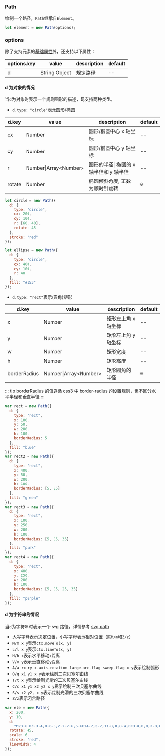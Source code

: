 ### Path

绘制一个路径，`Path`继承自`Element`。

```js
let element = new Path(options);
```

### options

除了支持元素的[基础属性](/docs/element.html#options)外，还支持以下属性：

| options.key | value          | description | default |
| ----------- | -------------- | ----------- | ------- |
| d           | String\|Object | 规定路径    | --      |

#### d 为对象的情况

当`d`为对象时表示一个规则图形的描述，现支持两种类型。

- `d.type: "circle"`表示圆形/椭圆

| d.key  | value                   | description                             | default |
| ------ | ----------------------- | --------------------------------------- | ------- |
| cx     | Number                  | 圆形/椭圆中心 x 轴坐标                  | --      |
| cy     | Number                  | 圆形/椭圆中心 y 轴坐标                  | --      |
| r      | Number\|Array\<Number\> | 圆形的半径\| 椭圆的 x 轴半径和 y 轴半径 | --      |
| rotate | Number                  | 椭圆倾斜角度, 正数为顺时针旋转          | `0`     |

```js
let circle = new Path({
  d: {
    type: "circle",
    cx: 200,
    cy: 100,
    r: [60, 40],
    rotate: 45
  },
  stroke: "red"
});

let ellipse = new Path({
  d: {
    type: "circle",
    cx: 400,
    cy: 100,
    r: 40
  },
  fill: "#153"
});
```

<ClientOnly><c-circle></c-circle></ClientOnly>

- `d.type: "rect"`表示(圆角)矩形

| d.key        | value                   | description         | default |
| ------------ | ----------------------- | ------------------- | ------- |
| x            | Number                  | 矩形左上角 x 轴坐标 | --      |
| y            | Number                  | 矩形左上角 y 轴坐标 | --      |
| w            | Number                  | 矩形宽度            | --      |
| h            | Number                  | 矩形高度            | --      |
| borderRadius | Number\|Array\<Number\> | 矩形圆角的半径      | `0`     |

::: tip
borderRadius 的值遵循 css3 中 border-radius 的设置规则，但不区分水平半径和垂直半径
:::

```js
var rect = new Path({
  d: {
    type: "rect",
    x: 100,
    y: 50,
    w: 200,
    h: 100,
    borderRadius: 5
  },
  fill: "blue"
});
var rect2 = new Path({
  d: {
    type: "rect",
    x: 400,
    y: 50,
    w: 200,
    h: 100,
    borderRadius: [5, 25]
  },
  fill: "green"
});
var rect3 = new Path({
  d: {
    type: "rect",
    x: 100,
    y: 250,
    w: 200,
    h: 100,
    borderRadius: [5, 15, 35]
  },
  fill: "pink"
});
var rect4 = new Path({
  d: {
    type: "rect",
    x: 400,
    y: 250,
    w: 200,
    h: 100,
    borderRadius: [5, 15, 25, 35]
  },
  fill: "purple"
});
```

<ClientOnly><c-rect></c-rect></ClientOnly>

#### d 为字符串的情况

当`d`为字符串时表示一个 svg 路径，详情参考 [svg path](https://developer.mozilla.org/zh-CN/docs/Web/SVG/Tutorial/Paths)

- 大写字母表示决定位置，小写字母表示相对位置（除`M/m`和`Z/z`）
- `M/m x y`表示`ctx.moveTo(x, y)`
- `L/l x y`表示`ctx.lineTo(x, y)`
- `H/h x`表示水平移动`x`距离
- `V/v y`表示垂直移动`y`距离
- `A/a rx ry x-axis-rotation large-arc-flag sweep-flag x y`表示绘制弧形
- `Q/q x1 y1 x y`表示绘制二次贝塞尔曲线
- `T/t x y`表示绘制光滑的二次贝塞尔曲线
- `C/c x1 y1 x2 y2 x y`表示绘制三次贝塞尔曲线
- `S/s x2 y2, x y`表示绘制光滑的三次贝塞尔曲线
- `Z/z`表示闭合路径

```js
var ele = new Path({
  x: 200,
  y: 10,
  d:
    "M23.6,0c-3.4,0-6.3,2.7-7.6,5.6C14.7,2.7,11.8,0,8.4,0C3.8,0,0,3.8,0,8.4c0,9.4,9.5,11.9,16,21.2 c6.1-9.3,16-12.1,16-21.2C32,3.8,28.2,0,23.6,0z",
  rotate: 45,
  scale: 6,
  stroke: "red",
  lineWidth: 4
});
```

<ClientOnly><c-path></c-path></ClientOnly>
